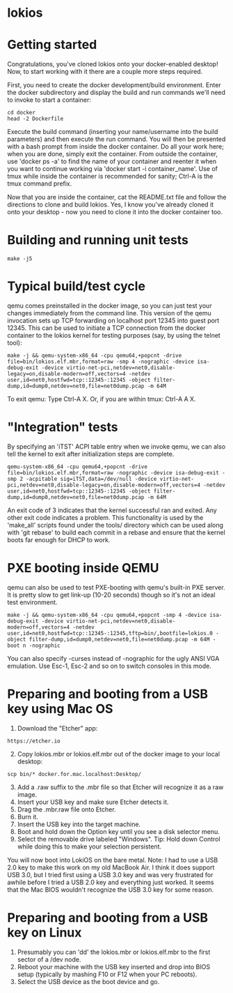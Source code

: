 # lokios

# Getting started

Congratulations, you've cloned lokios onto your docker-enabled desktop!  Now, to start working with it there are a couple more steps required.

First, you need to create the docker development/build environment.  Enter the docker subdirectory and display the build and run commands we'll need to invoke to start a container:

```
cd docker
head -2 Dockerfile
```

Execute the build command (inserting your name/username into the build parameters) and then execute the run command.  You will then be presented with a bash prompt from inside the docker container.  Do all your work here; when you are done, simply exit the container.  From outside the container, use 'docker ps -a' to find the name of your container and reenter it when you want to continue working via 'docker start -i container_name'.  Use of tmux while inside the container is recommended for sanity; Ctrl-A is the tmux command prefix.

Now that you are inside the container, cat the README.txt file and follow the directions to clone and build lokios.  Yes, I know you've already cloned it onto your desktop - now you need to clone it into the docker container too.

# Building and running unit tests

```
make -j5
```

# Typical build/test cycle

qemu comes preinstalled in the docker image, so you can just test your changes immediately from the command line.  This version of the qemu invocation sets up TCP forwarding on localhost port 12345 into guest port 12345.  This can be used to initiate a TCP connection from the docker container to the lokios kernel for testing purposes (say, by using the telnet tool):

```
make -j && qemu-system-x86_64 -cpu qemu64,+popcnt -drive file=bin/lokios.elf.mbr,format=raw -smp 4 -nographic -device isa-debug-exit -device virtio-net-pci,netdev=net0,disable-legacy=on,disable-modern=off,vectors=4 -netdev user,id=net0,hostfwd=tcp::12345-:12345 -object filter-dump,id=dump0,netdev=net0,file=net0dump.pcap -m 64M
```

To exit qemu: Type Ctrl-A X.  Or, if you are within tmux: Ctrl-A A X.

# "Integration" tests

By specifying an 'iTST' ACPI table entry when we invoke qemu, we can also tell the kernel to exit after initialization steps are complete.

```
qemu-system-x86_64 -cpu qemu64,+popcnt -drive file=bin/lokios.elf.mbr,format=raw -nographic -device isa-debug-exit -smp 2 -acpitable sig=iTST,data=/dev/null -device virtio-net-pci,netdev=net0,disable-legacy=on,disable-modern=off,vectors=4 -netdev user,id=net0,hostfwd=tcp::12345-:12345 -object filter-dump,id=dump0,netdev=net0,file=net0dump.pcap -m 64M
```

An exit code of 3 indicates that the kernel successful ran and exited.  Any other exit code indicates a problem.  This functionality is used by the 'make_all' scripts found under the tools/ directory which can be used along with 'git rebase' to build each commit in a rebase and ensure that the kernel boots far enough for DHCP to work.

# PXE booting inside QEMU

qemu can also be used to test PXE-booting with qemu's built-in PXE server.  It is pretty slow to get link-up (10-20 seconds) though so it's not an ideal test environment.

```
make -j && qemu-system-x86_64 -cpu qemu64,+popcnt -smp 4 -device isa-debug-exit -device virtio-net-pci,netdev=net0,disable-modern=off,vectors=4 -netdev user,id=net0,hostfwd=tcp::12345-:12345,tftp=bin/,bootfile=lokios.0 -object filter-dump,id=dump0,netdev=net0,file=net0dump.pcap -m 64M -boot n -nographic
```

You can also specify -curses instead of -nographic for the ugly ANSI VGA emulation.  Use Esc-1, Esc-2 and so on to switch consoles in this mode.

# Preparing and booting from a USB key using Mac OS

1. Download the "Etcher" app:

```
https://etcher.io
```

2. Copy lokios.mbr or lokios.elf.mbr out of the docker image to your local desktop:

```
scp bin/* docker.for.mac.localhost:Desktop/
```

3. Add a .raw suffix to the .mbr file so that Etcher will recognize it as a raw image.
4. Insert your USB key and make sure Etcher detects it.
5. Drag the .mbr.raw file onto Etcher.
6. Burn it.
7. Insert the USB key into the target machine.
8. Boot and hold down the Option key until you see a disk selector menu.
9. Select the removable drive labeled "Windows".  Tip: Hold down Control while doing this to make your selection persistent.

You will now boot into LokiOS on the bare metal.  Note: I had to use a USB 2.0 key to make this work on my old MacBook Air.  I think it does support USB 3.0, but I tried first using a USB 3.0 key and was very frustrated for awhile before I tried a USB 2.0 key and everything just worked.  It seems that the Mac BIOS wouldn't recognize the USB 3.0 key for some reason.

# Preparing and booting from a USB key on Linux

1. Presumably you can 'dd' the lokios.mbr or lokios.elf.mbr to the first sector of a /dev node.
2. Reboot your machine with the USB key inserted and drop into BIOS setup (typically by mashing F10 or F12 when your PC reboots).
3. Select the USB device as the boot device and go.
